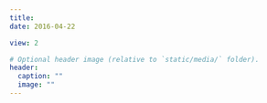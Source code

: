 ```yaml
---
title: 
date: 2016-04-22

view: 2

# Optional header image (relative to `static/media/` folder).
header:
  caption: ""
  image: ""
---
```

